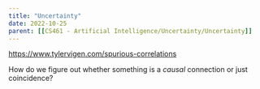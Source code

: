 ```yaml
---
title: "Uncertainty"
date: 2022-10-25
parent: [[CS461 - Artificial Intelligence/Uncertainty/Uncertainty]]
---
```


https://www.tylervigen.com/spurious-correlations

How do we figure out whether something is a *causal* connection or just coincidence?




